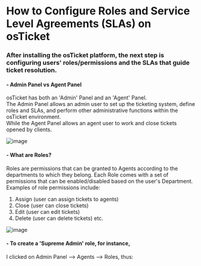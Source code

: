 <h1>How to Configure Roles and Service Level Agreements (SLAs) on osTicket</h1>

<h3>After installing the osTicket platform, the next step is configuring users' roles/permissions and the SLAs that guide ticket resolution.</h3>

<h4>- Admin Panel vs Agent Panel</h4>

osTicket has both an 'Admin' Panel and an 'Agent' Panel.  
The Admin Panel allows an admin user to set up the ticketing system, define roles and SLAs, and perform other administrative functions within the osTicket environment.  
While the Agent Panel allows an agent user to work and close tickets opened by clients.

![image](https://github.com/patrickoigwilo/ConfiguringRolesAndSlas/assets/162601853/ae8f5877-89ca-4620-b226-f13fbcc7394c)



<h4>- What are Roles?</h4>

Roles are permissions that can be granted to Agents according to the departments to which they belong. Each Role comes with a set of permissions that can be enabled/disabled based on the user's Department. Examples of role permissions include:  
1. Assign (user can assign tickets to agents)
2. Close (user can close tickets)
3. Edit (user can edit tickets)
4. Delete (user can delete tickets) etc.

![image](https://github.com/patrickoigwilo/ConfiguringRolesAndSlas/assets/162601853/0e84e226-cc67-4128-bde8-299398bd3174)

<h4>- To create a 'Supreme Admin' role, for instance,</h4>

I clicked on Admin Panel --> Agents --> Roles, thus:
